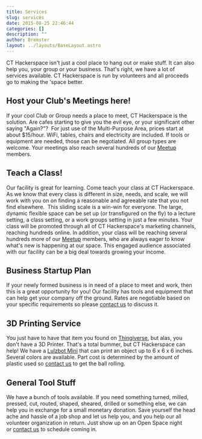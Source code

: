 ```yaml
---
title: Services
slug: services
date: 2015-08-25 22:46:44
categories: []
description: ""
author: Bremster
layout: ../layouts/BaseLayout.astro
---
```



CT Hackerspace isn't just a cool place to hang out or make stuff. It can also help you, your group or your business. That's right, we have a lot of services available. CT Hackerspace is run by volunteers and all proceeds go to making the 'space better.

## Host your Club's Meetings here!

If your cool Club or Group needs a place to meet, CT Hackerspace is the solution. Are cafes starting to give you the evil eye, or your significant other saying "Again?"?  For just use of the Multi-Purpose Area, prices start at about $15/hour. WiFi, tables, chairs and electricity are included. If tools or equipment are needed, those can be negotiated. All group types are welcome. Your meetings also reach several hundreds of our [Meetup](http://www.meetup.com/CT-Hackerspace/) members.

## Teach a Class!

Our facility is great for learning. Come teach your class at CT Hackerspace. As we know that every class is different in size, needs, and scale, we will work with you on on finding a reasonable and agreeable rate that you not find elsewhere.  This sliding scale is a win-win for everyone. The large, dynamic flexible space can be set up (or transfigured on the fly) to a lecture setting, a class setting, or a work groups setting in just a few minutes. Your class will be promoted through all of CT Hackerspace's marketing channels, reaching hundreds online. In addition, your class will be reaching several hundreds more of our [Meetup](http://www.meetup.com/CT-Hackerspace/) members, who are always eager to know what's new is happening at our space. This engaged audience associated with our facility can be a big deal towards growing your income.

## Business Startup Plan

If your newly formed business is in need of a place to meet and work, then this is a great opportunity for you! Our facility has tools and equipment that can help get your company off the ground. Rates are negotiable based on your specific requirements so please [contact us](/findus) to discuss it.

## 3D Printing Service

You just have to have that item you found on [Thingiverse](http://www.thingiverse.com), but alas, you don't have a 3D Printer. That's a total bummer, but CT Hackerspace can help! We have a [Lulzbot Mini](https://www.lulzbot.com/products/lulzbot-mini-3d-printer) that can print an object up to 6 x 6 x 6 inches. Several colors are available. Part cost is determined by the amount of plastic used so [contact us](/findus) to get the ball rolling.

## General Tool Stuff

We have a bunch of tools available. If you need something turned, milled, pressed, cut, routed, shaped, sheared, drilled or something else, we can help you in exchange for a small monetary donation. Save yourself the head ache and hassle of a job shop and let us help you, and you help our all volunteer organization in return. Just show up on an Open Space night or [contact us](/findus) to schedule coming in.
